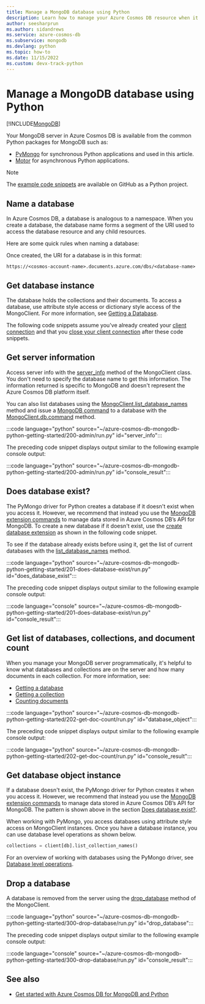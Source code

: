 ```yaml
---
title: Manage a MongoDB database using Python
description: Learn how to manage your Azure Cosmos DB resource when it provides the API for MongoDB with a Python SDK.
author: seesharprun
ms.author: sidandrews
ms.service: azure-cosmos-db
ms.subservice: mongodb
ms.devlang: python
ms.topic: how-to
ms.date: 11/15/2022
ms.custom: devx-track-python
---
```


# Manage a MongoDB database using Python

[!INCLUDE[MongoDB](~/reusable-content/ce-skilling/azure/includes/cosmos-db/includes/appliesto-mongodb.md)]

Your MongoDB server in Azure Cosmos DB is available from the common Python packages for MongoDB such as:

* [PyMongo](https://www.mongodb.com/docs/drivers/pymongo/) for synchronous Python applications and used in this article.
* [Motor](https://www.mongodb.com/docs/drivers/motor/) for asynchronous Python applications.

> [!NOTE]
> The [example code snippets](https://github.com/Azure-Samples/azure-cosmos-db-mongodb-python-getting-started) are available on GitHub as a Python project.

## Name a database

In Azure Cosmos DB, a database is analogous to a namespace. When you create a database, the database name forms a segment of the URI used to access the database resource and any child resources.

Here are some quick rules when naming a database:

Once created, the URI for a database is in this format:

`https://<cosmos-account-name>.documents.azure.com/dbs/<database-name>`

## Get database instance

The database holds the collections and their documents. To access a database, use attribute style access or dictionary style access of the MongoClient. For more information, see [Getting a Database](https://pymongo.readthedocs.io/en/stable/tutorial.html#getting-a-database).

The following code snippets assume you've already created your [client connection](how-to-python-get-started.md#create-mongoclient-with-connection-string) and that you [close your client connection](how-to-python-get-started.md#close-the-mongoclient-connection) after these code snippets.

## Get server information

Access server info with the [server_info](https://pymongo.readthedocs.io/en/stable/api/pymongo/mongo_client.html#pymongo.mongo_client.MongoClient.server_info) method of the MongoClient class. You don't need to specify the database name to get this information. The information returned is specific to MongoDB and doesn't represent the Azure Cosmos DB platform itself.

You can also list databases using the [MongoClient.list_database_names](https://pymongo.readthedocs.io/en/stable/api/pymongo/mongo_client.html#pymongo.mongo_client.MongoClient.list_database_names) method and issue a [MongoDB command](https://www.mongodb.com/docs/manual/reference/command/nav-diagnostic/) to a database with the [MongoClient.db.command](https://pymongo.readthedocs.io/en/stable/api/pymongo/database.html#pymongo.database.Database.command) method.

:::code language="python" source="~/azure-cosmos-db-mongodb-python-getting-started/200-admin/run.py" id="server_info":::

The preceding code snippet displays output similar to the following example console output:

:::code language="python" source="~/azure-cosmos-db-mongodb-python-getting-started/200-admin/run.py" id="console_result":::

## Does database exist?

The PyMongo driver for Python creates a database if it doesn't exist when you access it. However, we recommend that instead you use the [MongoDB extension commands](./custom-commands.md) to manage data stored in Azure Cosmos DB’s API for MongoDB. To create a new database if it doesn't exist, use the [create database extension](./custom-commands.md#create-database) as shown in the following code snippet.

To see if the database already exists before using it, get the list of current databases with the [list_database_names](https://pymongo.readthedocs.io/en/stable/api/pymongo/mongo_client.html#pymongo.mongo_client.MongoClient.list_database_names) method.

:::code language="python" source="~/azure-cosmos-db-mongodb-python-getting-started/201-does-database-exist/run.py" id="does_database_exist":::

The preceding code snippet displays output similar to the following example console output:

:::code language="console" source="~/azure-cosmos-db-mongodb-python-getting-started/201-does-database-exist/run.py" id="console_result":::

## Get list of databases, collections, and document count

When you manage your MongoDB server programmatically, it's helpful to know what databases and collections are on the server and how many documents in each collection. For more information, see:

* [Getting a database](https://pymongo.readthedocs.io/en/stable/tutorial.html#getting-a-database)
* [Getting a collection](https://pymongo.readthedocs.io/en/stable/tutorial.html#getting-a-collection)
* [Counting documents](https://pymongo.readthedocs.io/en/stable/tutorial.html#counting)

:::code language="python" source="~/azure-cosmos-db-mongodb-python-getting-started/202-get-doc-count/run.py" id="database_object":::

The preceding code snippet displays output similar to the following example console output:

:::code language="python" source="~/azure-cosmos-db-mongodb-python-getting-started/202-get-doc-count/run.py" id="console_result":::

## Get database object instance

If a database doesn't exist, the PyMongo driver for Python creates it when you access it. However, we recommend that instead you use the [MongoDB extension commands](./custom-commands.md) to manage data stored in Azure Cosmos DB’s API for MongoDB. The pattern is shown above in the section [Does database exist?](#does-database-exist).

When working with PyMongo, you access databases using attribute style access on MongoClient instances. Once you have a database instance, you can use database level operations as shown below.

```python
collections = client[db].list_collection_names()
```

For an overview of working with databases using the PyMongo driver, see [Database level operations](https://pymongo.readthedocs.io/en/stable/api/pymongo/database.html#pymongo.database.Database).


## Drop a database

A database is removed from the server using the [drop_database](https://pymongo.readthedocs.io/en/stable/api/pymongo/mongo_client.html#pymongo.mongo_client.MongoClient.drop_database) method of the MongoClient.

:::code language="python" source="~/azure-cosmos-db-mongodb-python-getting-started/300-drop-database/run.py" id="drop_database":::

The preceding code snippet displays output similar to the following example console output:

:::code language="console" source="~/azure-cosmos-db-mongodb-python-getting-started/300-drop-database/run.py" id="console_result":::

## See also

- [Get started with Azure Cosmos DB for MongoDB and Python](how-to-python-get-started.md)

